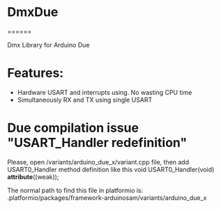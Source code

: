 # DmxDue
======

Dmx Library for Arduino Due
# Features:
* Hardware USART and interrupts using. No wasting CPU time
* Simultaneously RX and TX using single USART

# Due compilation issue "USART<X>_Handler redefinition"
Please, open  /variants/arduino_due_x/variant.cpp file, then add USART0_Handler method definition like this
void USART0_Handler(void) __attribute__((weak));

The normal path to find this file in platformio is:
.platformio/packages/framework-arduinosam/variants/arduino_due_x
